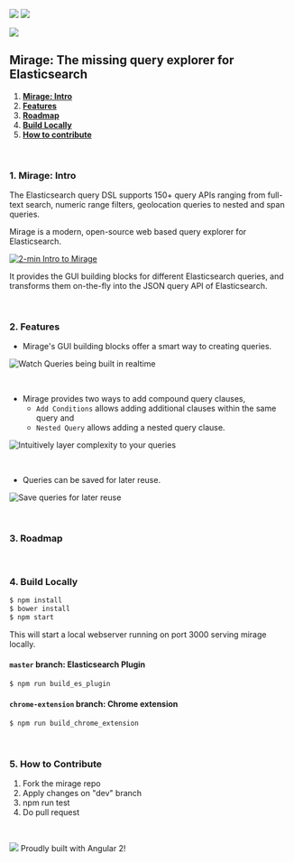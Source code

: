 [![](https://img.shields.io/badge/License-Apache%202.0-green.svg)](https://github.com/appbaseio/mirage/blob/dev/LICENSE.md) [![](https://img.shields.io/badge/angular-2.0.0--rc.4-blue.svg)](https://github.com/appbaseio/mirage/blob/dev/package.json#L20)


![](http://i.imgur.com/RoyFbSb.png?1)

## Mirage: The missing query explorer for Elasticsearch

1. **[Mirage: Intro](#1-mirage-intro)**   
2. **[Features](#2-features)**  
3. **[Roadmap](#3-roadmap)** 
4. **[Build Locally](#4-build-locally)**  
5. **[How to contribute](#5-how-to-contribute)** 


<br>

### 1. Mirage: Intro

The Elasticsearch query DSL supports 150+ query APIs ranging from full-text search, numeric range filters, geolocation queries to nested and span queries. 

Mirage is a modern, open-source web based query explorer for Elasticsearch. 

[![2-min Intro to Mirage](https://i.imgur.com/mBMBdfU.png)](https://vimeo.com/185000306)

It provides the GUI building blocks for different Elasticsearch queries, and transforms them on-the-fly into the JSON query API of Elasticsearch.

<br>

### 2. Features

* Mirage's GUI building blocks offer a smart way to creating queries. 

![Watch Queries being built in realtime](http://i.imgur.com/9ActpEK.gif)  

<br>

* Mirage provides two ways to add compound query clauses, 
  * `Add Conditions` allows adding additional clauses within the same query and  
  * `Nested Query` allows adding a nested query clause. 

![Intuitively layer complexity to your queries](http://i.imgur.com/uFpBv4e.gif)  

<br>

* Queries can be saved for later reuse.

![Save queries for later reuse](http://i.imgur.com/NMAi5tn.gif)

<br>

### 3. Roadmap

<br>

### 4. Build Locally

```sh
$ npm install 
$ bower install
$ npm start
```

This will start a local webserver running on port 3000 serving mirage locally.

#### `master` branch: Elasticsearch Plugin

```sh
$ npm run build_es_plugin
```

#### `chrome-extension` branch: Chrome extension

```sh
$ npm run build_chrome_extension
```

<br>

### 5. How to Contribute
1. Fork the mirage repo
2. Apply changes on "dev" branch
3. npm run test
4. Do pull request

<br>

![](https://avatars0.githubusercontent.com/u/139426?v=3&s=20) Proudly built with Angular 2!
